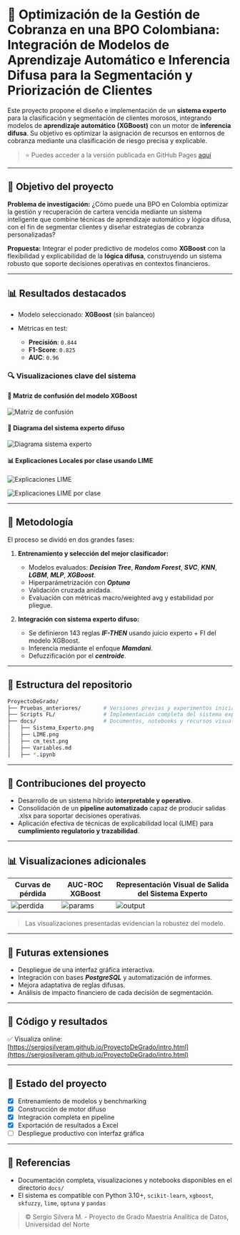 # 🧠 **Optimización de la Gestión de Cobranza en una BPO Colombiana: Integración de Modelos de Aprendizaje Automático e Inferencia Difusa para la Segmentación y Priorización de Clientes**

Este proyecto propone el diseño e implementación de un **sistema experto** para la clasificación y segmentación de clientes morosos, integrando modelos de **aprendizaje automático (XGBoost)** con un motor de **inferencia difusa**. Su objetivo es optimizar la asignación de recursos en entornos de cobranza mediante una clasificación de riesgo precisa y explicable.

> ⭐ Puedes acceder a la versión publicada en GitHub Pages [aquí](https://sergiosilveram.github.io/ProyectoDeGrado/intro.html)

---

## 🔎 Objetivo del proyecto

**Problema de investigación:**
¿Cómo puede una BPO en Colombia optimizar la gestión y recuperación de cartera vencida mediante un sistema inteligente que combine técnicas de aprendizaje automático y lógica difusa, con el fin de segmentar clientes y diseñar estrategias de cobranza personalizadas?

**Propuesta:** Integrar el poder predictivo de modelos como **XGBoost** con la flexibilidad y explicabilidad de la **lógica difusa**, construyendo un sistema robusto que soporte decisiones operativas en contextos financieros.

---

## 📊 Resultados destacados

* Modelo seleccionado: **XGBoost** (sin balanceo)
* Métricas en test:

  * **Precisión**: `0.844`
  * **F1-Score**: `0.825`
  * **AUC**: `0.96`

### 🔍 Visualizaciones clave del sistema

#### 📌 Matriz de confusión del modelo XGBoost

![Matriz de confusión](docs/cm_test.png)

#### 🤖 Diagrama del sistema experto difuso

![Diagrama sistema experto](docs/Sistema_Experto.png)

#### 📊 Explicaciones Locales por clase usando LIME

![Explicaciones LIME](docs/LIME.png)

![Explicaciones LIME por clase](docs/LIME_Class1.png)

---

## 📖 Metodología

El proceso se dividó en dos grandes fases:

1. **Entrenamiento y selección del mejor clasificador:**

   * Modelos evaluados: ***Decision Tree***, ***Random Forest***, ***SVC***, ***KNN***, ***LGBM***, ***MLP***, ***XGBoost***.
   * Hiperparámetrización con ***Optuna***
   * Validación cruzada anidada.
   * Evaluación con métricas macro/weighted avg y estabilidad por pliegue.

2. **Integración con sistema experto difuso:**

   * Se definieron $143$ reglas ***IF-THEN*** usando juicio experto + FI del modelo XGBoost.
   * Inferencia mediante el enfoque ***Mamdani***.
   * Defuzzificación por el ***centroide***.

---

## 📂 Estructura del repositorio

```bash
ProyectoDeGrado/
├── Pruebas_anteriores/       # Versiones previas y experimentos iniciales
├── Scripts FL/               # Implementación completa del sistema experto
├── docs/                     # Documentos, notebooks y recursos visuales
│   ├── Sistema_Experto.png
│   ├── LIME.png
│   ├── cm_test.png
│   ├── Variables.md
│   ├── *.ipynb
```

---

## 💪 Contribuciones del proyecto

* Desarrollo de un sistema híbrido **interpretable y operativo**.
* Consolidación de un **pipeline automatizado** capaz de producir salidas .xlsx para soportar decisiones operativas.
* Aplicación efectiva de técnicas de explicabilidad local (LIME) para **cumplimiento regulatorio y trazabilidad**.

---

## 📊 Visualizaciones adicionales

| Curvas de pérdida         | AUC-ROC XGBoost          | Representación Visual de Salida del Sistema Experto|
| ------------------------- | ------------------------ |-------------------------------------------|
| ![perdida](docs/loss.png) | ![params](docs/roc_multi.png) |![output](docs/out_FL.png)

> Las visualizaciones presentadas evidencian la robustez del modelo.

---

## 🔄 Futuras extensiones

* Despliegue de una interfaz gráfica interactiva.
* Integración con bases ***PostgreSQL*** y automatización de informes.
* Mejora adaptativa de reglas difusas.
* Análisis de impacto financiero de cada decisión de segmentación.

---

## 👀 Código y resultados

✅ Visualiza online: [https://sergiosilveram.github.io/ProyectoDeGrado/intro.html](https://sergiosilveram.github.io/ProyectoDeGrado/intro.html)

---

## 📅 Estado del proyecto

* [x] Entrenamiento de modelos y benchmarking
* [x] Construcción de motor difuso
* [x] Integración completa en pipeline
* [x] Exportación de resultados a Excel
* [ ] Despliegue productivo con interfaz gráfica

---


## 📄 Referencias

* Documentación completa, visualizaciones y notebooks disponibles en el directorio `docs/`
* El sistema es compatible con Python 3.10+, `scikit-learn`, `xgboost`, `skfuzzy`, `lime`, `optuna` y `pandas`

> © Sergio Silvera M. - Proyecto de Grado Maestría Analítica de Datos, Universidad del Norte
